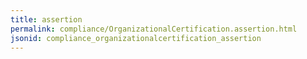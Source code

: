 ```yaml
---
title: assertion
permalink: compliance/OrganizationalCertification.assertion.html
jsonid: compliance_organizationalcertification_assertion
---
```

